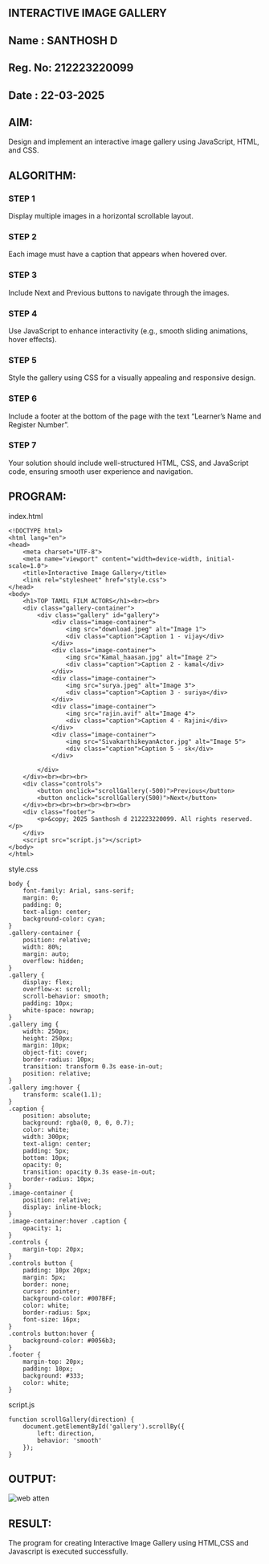 ## INTERACTIVE IMAGE GALLERY


## Name : SANTHOSH D
## Reg. No: 212223220099
## Date : 22-03-2025

## AIM:
Design and implement an interactive image gallery using JavaScript, HTML, and CSS.

## ALGORITHM:

### STEP 1
Display multiple images in a horizontal scrollable layout.

### STEP 2
Each image must have a caption that appears when hovered over.

### STEP 3
Include Next and Previous buttons to navigate through the images.

### STEP 4
Use JavaScript to enhance interactivity (e.g., smooth sliding animations, hover effects).

### STEP 5
Style the gallery using CSS for a visually appealing and responsive design.

### STEP 6
Include a footer at the bottom of the page with the text “Learner’s Name and Register Number”.

### STEP 7
Your solution should include well-structured HTML, CSS, and JavaScript code, ensuring smooth user experience and navigation.

## PROGRAM:
index.html
```
<!DOCTYPE html>
<html lang="en">
<head>
    <meta charset="UTF-8">
    <meta name="viewport" content="width=device-width, initial-scale=1.0">
    <title>Interactive Image Gallery</title>
    <link rel="stylesheet" href="style.css">
</head>
<body>
    <h1>TOP TAMIL FILM ACTORS</h1><br><br>
    <div class="gallery-container">
        <div class="gallery" id="gallery">
            <div class="image-container">
                <img src="download.jpeg" alt="Image 1">
                <div class="caption">Caption 1 - vijay</div>
            </div>
            <div class="image-container">
                <img src="Kamal_haasan.jpg" alt="Image 2">
                <div class="caption">Caption 2 - kamal</div>
            </div>
            <div class="image-container">
                <img src="surya.jpeg" alt="Image 3">
                <div class="caption">Caption 3 - suriya</div>
            </div>
            <div class="image-container">
                <img src="rajin.avif" alt="Image 4">
                <div class="caption">Caption 4 - Rajini</div>
            </div>
            <div class="image-container">
                <img src="SivakarthikeyanActor.jpg" alt="Image 5">
                <div class="caption">Caption 5 - sk</div>
            </div>
           
        </div>
    </div><br><br><br>
    <div class="controls">
        <button onclick="scrollGallery(-500)">Previous</button>
        <button onclick="scrollGallery(500)">Next</button>
    </div><br><br><br><br><br><br>
    <div class="footer">
        <p>&copy; 2025 Santhosh d 212223220099. All rights reserved.</p>
    </div>
    <script src="script.js"></script>
</body>
</html>
```
style.css
```
body {
    font-family: Arial, sans-serif;
    margin: 0;
    padding: 0;
    text-align: center;
    background-color: cyan;
}
.gallery-container {
    position: relative;
    width: 80%;
    margin: auto;
    overflow: hidden;
}
.gallery {
    display: flex;
    overflow-x: scroll;
    scroll-behavior: smooth;
    padding: 10px;
    white-space: nowrap;
}
.gallery img {
    width: 250px;
    height: 250px;
    margin: 10px;
    object-fit: cover;
    border-radius: 10px;
    transition: transform 0.3s ease-in-out;
    position: relative;
}
.gallery img:hover {
    transform: scale(1.1);
}
.caption {
    position: absolute;
    background: rgba(0, 0, 0, 0.7);
    color: white;
    width: 300px;
    text-align: center;
    padding: 5px;
    bottom: 10px;
    opacity: 0;
    transition: opacity 0.3s ease-in-out;
    border-radius: 10px;
}
.image-container {
    position: relative;
    display: inline-block;
}
.image-container:hover .caption {
    opacity: 1;
}
.controls {
    margin-top: 20px;
}
.controls button {
    padding: 10px 20px;
    margin: 5px;
    border: none;
    cursor: pointer;
    background-color: #007BFF;
    color: white;
    border-radius: 5px;
    font-size: 16px;
}
.controls button:hover {
    background-color: #0056b3;
}
.footer {
    margin-top: 20px;
    padding: 10px;
    background: #333;
    color: white;
}
```
script.js
```
function scrollGallery(direction) {
    document.getElementById('gallery').scrollBy({
        left: direction,
        behavior: 'smooth'
    });
}
```
## OUTPUT:
![web atten](https://github.com/user-attachments/assets/511cc38e-9a6d-430b-8c49-8042974fbaa6)


## RESULT:
The program for creating Interactive Image Gallery using HTML,CSS and Javascript is executed successfully.
